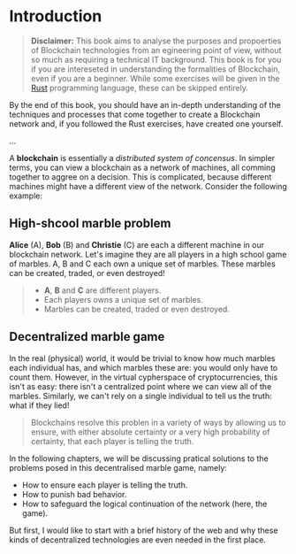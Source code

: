 # Introduction

> **Disclaimer:** This book aims to analyse the purposes and propoerties of Blockchain technologies from an egineering point of view, without so much as requiring a technical IT background. This book is for you if you are intereseted in understanding the formalities of Blockchain, even if you are a beginner. While some exercises will be given in the [Rust](https://www.rust-lang.org/) programming language, these can be skipped entirely.

By the end of this book, you should have an in-depth understanding of the techniques and processes that come together to create a Blockchain network and, if you followed the Rust exercises, have created one yourself.

...

A **blockchain** is essentially a *distributed system of concensus*. In simpler terms, you can view a blockchain as a network of machines, all comming together to aggree on a decision. This is complicated, because different machines might have a different view of the network. Consider the following example:

## High-shcool marble problem

**Alice** (A), **Bob** (B) and **Christie** (C) are each a different machine in our blockchain network. Let's imagine they are all players in a high school game of marbles. A, B and C each own a unique set of marbles. These marbles can be created, traded, or even destroyed!

> - **A**, **B** and **C** are different players.
> - Each players owns a unique set of marbles.
> - Marbles can be created, traded or even destroyed.

## Decentralized marble game

In the real (physical) world, it would be trivial to know how much marbles each individual has, and which marbles these are: you would only have to count them. However, in the virtual cypherspace of cryptocurrencies, this isn't as easy: there isn't a centralized point where we can view all of the marbles. Similarly, we can't rely on a single individual to tell us the truth: what if they lied!

> Blockchains resolve this problen in a variety of ways by allowing us to ensure, with either absolute certainty or a very high probability of certainty, that each player is telling the truth.

In the following chapters, we will be discussing pratical solutions to the problems posed in this decentralised marble game, namely:

- How to ensure each player is telling the truth.
- How to punish bad behavior.
- How to safeguard the logical continuation of the network (here, the game).

But first, I would like to start with a brief history of the web and why these kinds of decentralized technologies are even needed in the first place.
